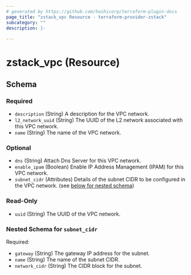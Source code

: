 ```yaml
---
# generated by https://github.com/hashicorp/terraform-plugin-docs
page_title: "zstack_vpc Resource - terraform-provider-zstack"
subcategory: ""
description: |-
  
---
```


# zstack_vpc (Resource)





<!-- schema generated by tfplugindocs -->
## Schema

### Required

- `description` (String) A description for the VPC network.
- `l2_network_uuid` (String) The UUID of the L2 network associated with this VPC network.
- `name` (String) The name of the VPC network.

### Optional

- `dns` (String) Attach Dns Server for this VPC network.
- `enable_ipam` (Boolean) Enable IP Address Management (IPAM) for this VPC network.
- `subnet_cidr` (Attributes) Details of the subnet CIDR to be configured in the VPC network. (see [below for nested schema](#nestedatt--subnet_cidr))

### Read-Only

- `uuid` (String) The UUID of the VPC network.

<a id="nestedatt--subnet_cidr"></a>
### Nested Schema for `subnet_cidr`

Required:

- `gateway` (String) The gateway IP address for the subnet.
- `name` (String) The name of the subnet CIDR.
- `network_cidr` (String) The CIDR block for the subnet.
